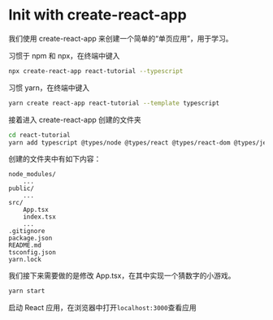 # Init with create-react-app

我们使用 create-react-app 来创建一个简单的“单页应用”，用于学习。

习惯于 npm 和 npx，在终端中键入

```bash
npx create-react-app react-tutorial --typescript
```

习惯 yarn，在终端中键入

```bash
yarn create react-app react-tutorial --template typescript
```

接着进入 create-react-app 创建的文件夹

```bash
cd react-tutorial
yarn add typescript @types/node @types/react @types/react-dom @types/jest --dev
```

创建的文件夹中有如下内容：

```
node_modules/
    ...
public/
    ...
src/
    App.tsx
    index.tsx
    ...
.gitignore
package.json
README.md
tsconfig.json
yarn.lock
```

我们接下来需要做的是修改 App.tsx，在其中实现一个猜数字的小游戏。

```bash
yarn start
```

启动 React 应用，在浏览器中打开`localhost:3000`查看应用
